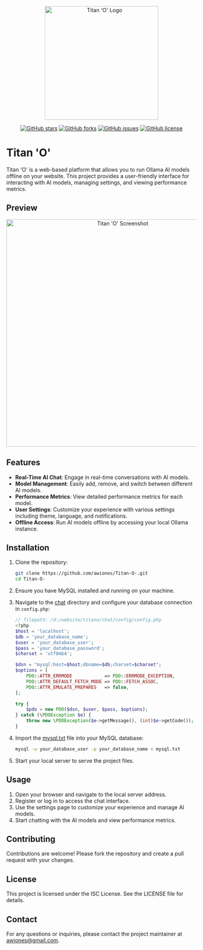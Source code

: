 <p align="center">
  <img src="assets/img/images.PNG" alt="Titan 'O' Logo" width="300">
</p>

<p align="center">
  <a href="https://github.com/awiones/Titan-O-/stargazers"><img alt="GitHub stars" src="https://img.shields.io/github/stars/awiones/Titan-O-"></a>
  <a href="https://github.com/awiones/Titan-O-/network"><img alt="GitHub forks" src="https://img.shields.io/github/forks/awiones/Titan-O-"></a>
  <a href="https://github.com/awiones/Titan-O-/issues"><img alt="GitHub issues" src="https://img.shields.io/github/issues/awiones/Titan-O-"></a>
  <a href="https://github.com/awiones/Titan-O-/blob/main/LICENSE"><img alt="GitHub license" src="https://img.shields.io/github/license/awiones/Titan-O-"></a>
</p>

# Titan 'O'

Titan 'O' is a web-based platform that allows you to run Ollama AI models offline on your website. This project provides a user-friendly interface for interacting with AI models, managing settings, and viewing performance metrics.

## Preview

<p align="center">
  <img src="assets/img/screenshot.png" alt="Titan 'O' Screenshot" width="600">
</p>


## Features

- **Real-Time AI Chat**: Engage in real-time conversations with AI models.
- **Model Management**: Easily add, remove, and switch between different AI models.
- **Performance Metrics**: View detailed performance metrics for each model.
- **User Settings**: Customize your experience with various settings including theme, language, and notifications.
- **Offline Access**: Run AI models offline by accessing your local Ollama instance.

## Installation

1. Clone the repository:
    ```sh
    git clone https://github.com/awiones/Titan-O-.git
    cd Titan-O-
    ```

2. Ensure you have MySQL installed and running on your machine.

3. Navigate to the [chat](http://_vscodecontentref_/4) directory and configure your database connection in `config.php`:
    ```php
    // filepath: /d:/website/titano/chat/config/config.php
    <?php
    $host = 'localhost';
    $db = 'your_database_name';
    $user = 'your_database_user';
    $pass = 'your_database_password';
    $charset = 'utf8mb4';

    $dsn = "mysql:host=$host;dbname=$db;charset=$charset";
    $options = [
        PDO::ATTR_ERRMODE            => PDO::ERRMODE_EXCEPTION,
        PDO::ATTR_DEFAULT_FETCH_MODE => PDO::FETCH_ASSOC,
        PDO::ATTR_EMULATE_PREPARES   => false,
    ];

    try {
        $pdo = new PDO($dsn, $user, $pass, $options);
    } catch (\PDOException $e) {
        throw new \PDOException($e->getMessage(), (int)$e->getCode());
    }
    ```

4. Import the [mysql.txt](http://_vscodecontentref_/5) file into your MySQL database:
    ```sh
    mysql -u your_database_user -p your_database_name < mysql.txt
    ```

5. Start your local server to serve the project files.


## Usage

1. Open your browser and navigate to the local server address.
2. Register or log in to access the chat interface.
3. Use the settings page to customize your experience and manage AI models.
4. Start chatting with the AI models and view performance metrics.

## Contributing

Contributions are welcome! Please fork the repository and create a pull request with your changes.

## License

This project is licensed under the ISC License. See the LICENSE file for details.

## Contact

For any questions or inquiries, please contact the project maintainer at [awiones@gmail.com](mailto:awiones@gmail.com).
